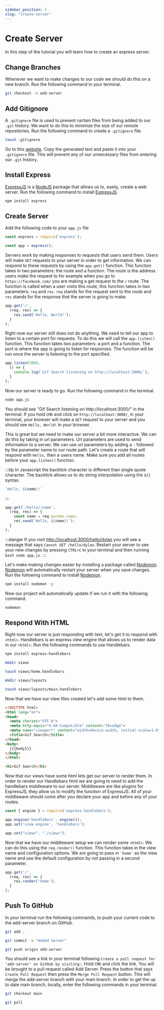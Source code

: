```yaml
---
sidebar_position: 3
slug: "create-server"
---
```


# Create Server
In this step of the tutorial you will learn how to create an express server.

## Change Branches
Whenever we want to make changes to our code we should do this on a new branch. Run the following command in your terminal.

```bash title="Create and move to a new branch called add-server. (git checkout allows us to move to a new branch and the -b flag is used to create a new branch)"
git checkout -b add-server
```

## Add Gitignore
A `.gitignore` file is used to prevent certain files from being added to our `.git` history. We want to do this to minimize the size of our remote repositories. Run the following command to create a `.gitignore` file.

```bash
touch .gitignore
```

Go to this [website](https://www.toptal.com/developers/gitignore/api/node). Copy the generated text and paste it into your `.gitignore` file. This will prevent any of our unnecessary files from entering our `.git` history.

## Install Express
[ExpressJS](https://expressjs.com) is a [NodeJS](https://nodejs.dev) package that allows us to, easily, create a web server. Run the following command to install [ExpressJS](https://expressjs.com).

```bash title="Install express with npm"
npm install express
```

## Create Server
Add the following code to your `app.js` file

```js title="Import express using require"
const express = require('express');
```

```js title="Create a variable called app to store our application"
const app = express();
```

Servers work by making responses to requests that users send them. Users will make `GET` requests to your server in order to get information. We can respond to these requests by using the `app.get()` function. This function takes in two parameters: the route and a function. The route is the address users make the request to for example when you go to `https://facebook.com/` you are making a get request to the `/` route. The function is called when a user visits this route, this function takes in two parameters: `req` and `res`. `req` stands for the request sent to the route and `res` stands for the response that the server is going to make. 

```js title="Create a route that responds to a GET request with Hello, World!"
app.get('/', 
  (req, res) => {
    res.send('Hello, World!');
  }
);
```

Right now our server still does not do anything. We need to tell our app to listen to a certain port for requests. To do this we will call the `app.listen()` function. This function takes two parameters: a port and a function. The port is where the app is going to listen for responses. The function will be run once the server is listening to the port specified.
```js title="Tell app to listen to port 3000"
app.listen(3000, 
  () => {
    console.log(`Gif Search listening on http://localhost:3000/`);
  }
);
```

Now our server is ready to go. Run the following command in the terminal.
```bash
node app.js
```

You should see "Gif Search listening on http://localhost:3000/" in the terminal. If you hold `CMD` and click on `http://localhost:3000/`, in your terminal, your browser will make a `GET` request to your server and you should see `Hello, World!` in your browser. 

This is great but we need to make our server a bit more interactive. We can do this by taking in url parameters. Url parameters are used to send information to a server. We can use url parameters by adding a `:` followed by the parameter name to our route path. Let's create a route that will respond with `Hello,` then a users name. Make sure you add all routes before your `app.listen()` function.

:::tip
In Javascript the backtick character is different than single quote character. The backtick allows us to do string interpolation using the `${}` syntax.
```js
`Hello, ${name}!`
```
:::

```js title="Create a route that responds to /hello/"
app.get('/hello/:name', 
  (req, res) => {
    const name = req.params.name;
    res.send(`Hello, ${name}!`);
  }
);
```

:::danger
If you visit [http://localhost:3000/hello/dylan](http://localhost:3000/hello/dylan) you will see a message that says `Cannot GET /hello/dylan`. Restart your server to see your new changes by pressing `CTRL+C` in your terminal and then running ```bash node app.js```.
:::

Let's make making changes easier by installing a package called [Nodemon](https://www.npmjs.com/package/nodemon). [Nodemon](https://www.npmjs.com/package/nodemon) will automatically restart your server when you save changes. Run the following command to install [Nodemon](https://www.npmjs.com/package/nodemon).

```bash title="Install Nodemon (The -g flag installs the package globally and allows us to use the package in other projects)"
npm install nodemon -g
```

Now our project will automatically update if we run it with the following command.
```bash title="Run project using Nodemon"
nodemon
```

## Respond With HTML
Right now our server is just responding with text, let's get it to respond with `<html>`. Handlebars is an express view engine that allows us to render data in our `<html>`. Run the following commands to use Handlebars.

```bash title="Install Handlebars"
npm install express-handlebars
```

```bash title="Create folder for html"
mkdir views
```

```bash title="Create home view"
touch views/home.handlebars
```

```bash title="Create layouts folder"
mkdir views/layouts
```

```bash title="Create main view layout"
touch views/layouts/main.handlebars
```

Now that we have our view files created let's add some html to them.

```html title="Add html boilerplate to main.handlebars"
<!DOCTYPE html>
<html lang="en">
<head>
  <meta charset="UTF-8">
  <meta http-equiv="X-UA-Compatible" content="IE=edge">
  <meta name="viewport" content="width=device-width, initial-scale=1.0">
  <title>Gif Search</title>
</head>
<body>
  {{{body}}}
</body>
</html>
```

```html title="Add html to home.handlebars"
<h1>Gif Search</h1>
```

Now that our views have some html lets get our server to render them. In order to render our Handlebars html we are going to need to add the handlebars middleware to our server. Middleware are like plugins for ExpressJS, they allow us to modify the function of ExpressJS. All of your middleware should come after you declare your app and before any of your routes.

```js title="Import Handlebars engine function into your project"
const { engine } = require('express-handlebars');
```

```js title="Set handlebars as the view engine for your app"
app.engine('handlebars', engine());
app.set('view engine', 'handlebars');
```

```js title="Set express views to our views folder"
app.set("views", "./views");
```

Now that we have our middleware setup we can render some `<html>`. We can do this using the `req.render()` function. This function takes in the view name and configuration options. We are going to pass in `'home'` as the view name and use the default configuration by not passing in a second parameter.

```js title="Update our root route to show the home view"
app.get('/', 
  (req, res) => {
    res.render('home');
  }
);
```

## Push To GitHub
In your terminal run the following commands, to push your current code to the add-server branch on GitHub.

```bash title="Add current changes to staging."
git add .
```

```bash title="Commit current changes and call the commit Added Server. (The -m flag lets us add a message)"
git commit -m "Added Server"
```

```bash title="Push local changes to the remote repository. (origin is the name of the remote repository and add-server is the branch name)"
git push origin add-server
```

You should see a link in your terminal following `Create a pull request for 'add-server' on GitHub by visiting:`. Hold `CMD` and click the link. You will be brought to a pull request called Add Server. Press the button that says `Create Pull Request` then press the `Merge Pull Request` button. This will merge the add-server branch with your main branch. In order to get the up to date main branch, locally, enter the following commands in your terminal. 

```bash title="Change to the main branch"
git checkout main
```

```bash title="Pull the updated main branch"
git pull
```

